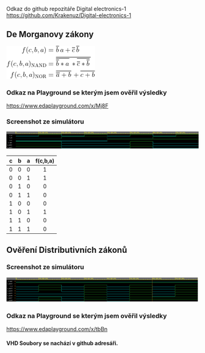 Odkaz do github repozitáře Digital electronics-1
https://github.com/Krakenuz/Digital-electronics-1

## De Morganovy zákony

![Logic function](Images/equations.png)

### Odkaz na Playground se kterým jsem ověřil výsledky
https://www.edaplayground.com/x/Mj8F
### Screenshot ze simulátoru
![Logic function](Images/simulator.PNG)

| **c** | **b** |**a** | **f(c,b,a)** |
| :-: | :-: | :-: | :-: |
| 0 | 0 | 0 | 1 |
| 0 | 0 | 1 | 1 |
| 0 | 1 | 0 | 0 |
| 0 | 1 | 1 | 0 |
| 1 | 0 | 0 | 0 |
| 1 | 0 | 1 | 1 |
| 1 | 1 | 0 | 0 |
| 1 | 1 | 1 | 0 |


## Ověření Distributivních zákonů

### Screenshot ze simulátoru
![Logic function](Images/simulator2.PNG)

### Odkaz na Playground se kterým jsem ověřil výsledky
https://www.edaplayground.com/x/tbBn


#### VHD Soubory se nachází v github adresáři.
